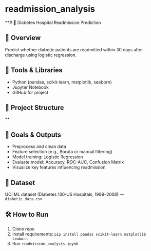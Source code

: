 # readmission_analysis

**# 🏥 Diabetes Hospital Readmission Prediction

## 📝 Overview
Predict whether diabetic patients are readmitted within 30 days after discharge using logistic regression.

## 🔧 Tools & Libraries
- Python (pandas, scikit-learn, matplotlib, seaborn)
- Jupyter Notebook
- GitHub for project

## 📂 Project Structure


**


## 🎯 Goals & Outputs
- Preprocess and clean data  
- Feature selection (e.g., Boruta or manual filtering)  
- Model training: Logistic Regression  
- Evaluate model: Accuracy, ROC-AUC, Confusion Matrix  
- Visualize key features influencing readmission

## 📁 Dataset
UCI ML dataset (Diabetes 130‑US Hospitals, 1999–2008) — `diabetic_data.csv`

## 🛠️ How to Run
1. Clone repo
2. Install requirements: `pip install pandas scikit-learn matplotlib seaborn`
3. Run `readmission_analysis.ipynb`
